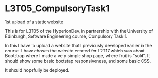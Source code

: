 # L3T05_CompulsoryTask1
1st upload of a static website


This is for L3T05 of the HyperionDev, in partnership with the University of Edinburgh, Software Engineering course, Compulsory Task 1.

In this I have to upload a website that I previously developed earlier in the course. I have chosen the website created for L2T17 which was about Bootstrap where I made a very simple shop page, where fruit is "sold". It should show some basic bootstap responsiveness, and some basic CSS.

It should hopefully be deployed.
